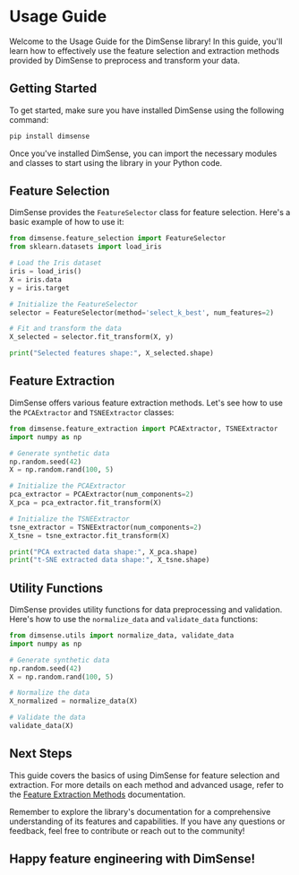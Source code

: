 # Usage Guide

Welcome to the Usage Guide for the DimSense library! In this guide, you'll learn how to effectively use the feature selection and extraction methods provided by DimSense to preprocess and transform your data.

## Getting Started

To get started, make sure you have installed DimSense using the following command:

```bash
pip install dimsense
```

Once you've installed DimSense, you can import the necessary modules and classes to start using the library in your Python code.

## Feature Selection

DimSense provides the `FeatureSelector` class for feature selection. Here's a basic example of how to use it:

```python
from dimsense.feature_selection import FeatureSelector
from sklearn.datasets import load_iris

# Load the Iris dataset
iris = load_iris()
X = iris.data
y = iris.target

# Initialize the FeatureSelector
selector = FeatureSelector(method='select_k_best', num_features=2)

# Fit and transform the data
X_selected = selector.fit_transform(X, y)

print("Selected features shape:", X_selected.shape)
```

## Feature Extraction

DimSense offers various feature extraction methods. Let's see how to use the `PCAExtractor` and `TSNEExtractor` classes:

```python
from dimsense.feature_extraction import PCAExtractor, TSNEExtractor
import numpy as np

# Generate synthetic data
np.random.seed(42)
X = np.random.rand(100, 5)

# Initialize the PCAExtractor
pca_extractor = PCAExtractor(num_components=2)
X_pca = pca_extractor.fit_transform(X)

# Initialize the TSNEExtractor
tsne_extractor = TSNEExtractor(num_components=2)
X_tsne = tsne_extractor.fit_transform(X)

print("PCA extracted data shape:", X_pca.shape)
print("t-SNE extracted data shape:", X_tsne.shape)
```

## Utility Functions

DimSense provides utility functions for data preprocessing and validation. Here's how to use the `normalize_data` and `validate_data` functions:

```python
from dimsense.utils import normalize_data, validate_data
import numpy as np

# Generate synthetic data
np.random.seed(42)
X = np.random.rand(100, 5)

# Normalize the data
X_normalized = normalize_data(X)

# Validate the data
validate_data(X)
```

## Next Steps

This guide covers the basics of using DimSense for feature selection and extraction. For more details on each method and advanced usage, refer to the [Feature Extraction Methods](feature_extraction.md) documentation.

Remember to explore the library's documentation for a comprehensive understanding of its features and capabilities. If you have any questions or feedback, feel free to contribute or reach out to the community!

## Happy feature engineering with DimSense!